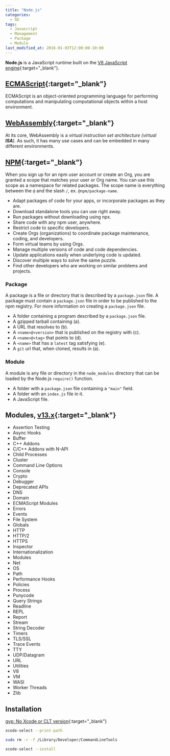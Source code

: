 ```yaml
---
title: "Node.js"
categories:
  - SD
tags:
  - Javascript
  - Management
  - Package
  - Module
last_modified_at: 2016-01-03T12:00:00-10:00
---
```


**Node.js** is a JavaScript runtime built on the [V8 JavaScript engine](https://v8.dev/){:target="_blank"}.

## [ECMAScript](https://tc39.es/ecma262/){:target="_blank"}

ECMAScript is an object-oriented programming language for performing computations and manipulating computational objects within a host environment. 

## [WebAssembly](https://webassembly.github.io/spec/core/){:target="_blank"}

At its core, WebAssembly is a _virtual instruction set architecture (virtual **ISA**)_. As such, it has many use cases and can be embedded in many different environments. 

## [NPM](https://www.npmjs.com/){:target="_blank"}

When you sign up for an npm user account or create an Org, you are granted a scope that matches your user or Org name. You can use this scope as a namespace for related packages. The scope name is everything between the `@` and the slash `/`, ex. `@npm/package-name`.

- Adapt packages of code for your apps, or incorporate packages as they are.
- Download standalone tools you can use right away.
- Run packages without downloading using npx.
- Share code with any npm user, anywhere.
- Restrict code to specific developers.
- Create Orgs (organizations) to coordinate package maintenance, coding, and developers.
- Form virtual teams by using Orgs.
- Manage multiple versions of code and code dependencies.
- Update applications easily when underlying code is updated.
- Discover multiple ways to solve the same puzzle.
- Find other developers who are working on similar problems and projects.

### Package

A package is a file or directory that is described by a `package.json` file. A package must contain a `package.json` file in order to be published to the npm registry. For more information on creating a `package.json` file.

- A folder containing a program described by a `package.json` file.
- A gzipped tarball containing (a).
- A URL that resolves to (b).
- A `<name>@<version>` that is published on the registry with (c).
- A `<name>@<tag>` that points to (d).
- A `<name>` that has a `latest` tag satisfying (e).
- A `git` url that, when cloned, results in (a).

### Module

A module is any file or directory in the `node_modules` directory that can be loaded by the Node.js `require()` function.

- A folder with a `package.json` file containing a `"main"` field.
- A folder with an `index.js` file in it.
- A JavaScript file.

## Modules, [v13.x](https://nodejs.org/docs/latest-v13.x/api/){:target="_blank"}

- Assertion Testing
- Async Hooks
- Buffer
- C++ Addons
- C/C++ Addons with N-API
- Child Processes
- Cluster
- Command Line Options
- Console
- Crypto
- Debugger
- Deprecated APIs
- DNS
- Domain
- ECMAScript Modules
- Errors
- Events
- File System
- Globals
- HTTP
- HTTP/2
- HTTPS
- Inspector
- Internationalization
- Modules
- Net
- OS
- Path
- Performance Hooks
- Policies
- Process
- Punycode
- Query Strings
- Readline
- REPL
- Report
- Stream
- String Decoder
- Timers
- TLS/SSL
- Trace Events
- TTY
- UDP/Datagram
- URL
- Utilities
- V8
- VM
- WASI
- Worker Threads
- Zlib

## Installation

[gyp: No Xcode or CLT version](https://medium.com/flawless-app-stories/gyp-no-xcode-or-clt-version-detected-macos-catalina-anansewaa-38b536389e8d){:target="_blank"}

```bash
xcode-select --print-path

sudo rm -r -f /Library/Developer/CommandLineTools

xcode-select --install
```
